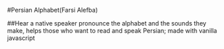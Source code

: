 #Persian Alphabet(Farsi Alefba)

##Hear a native speaker pronounce the alphabet and the sounds they make, helps those who want to read and speak Persian; made with vanilla javascript